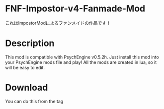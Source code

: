 # FNF-Impostor-v4-Fanmade-Mod
これはImpostorModによるファンメイドの作品です！
# Description
This mod is compatible with PsychEngine v0.5.2h.
Just install this mod into your PsychEngine mods file and play!
All the mods are created in lua, so it will be easy to edit.
# Download
You can do this from the tag
